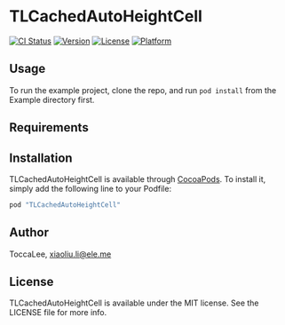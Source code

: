# TLCachedAutoHeightCell

[![CI Status](http://img.shields.io/travis/ToccaLee/TLCachedAutoHeightCell.svg?style=flat)](https://travis-ci.org/ToccaLee/TLCachedAutoHeightCell)
[![Version](https://img.shields.io/cocoapods/v/TLCachedAutoHeightCell.svg?style=flat)](http://cocoapods.org/pods/TLCachedAutoHeightCell)
[![License](https://img.shields.io/cocoapods/l/TLCachedAutoHeightCell.svg?style=flat)](http://cocoapods.org/pods/TLCachedAutoHeightCell)
[![Platform](https://img.shields.io/cocoapods/p/TLCachedAutoHeightCell.svg?style=flat)](http://cocoapods.org/pods/TLCachedAutoHeightCell)

## Usage

To run the example project, clone the repo, and run `pod install` from the Example directory first.

## Requirements

## Installation

TLCachedAutoHeightCell is available through [CocoaPods](http://cocoapods.org). To install
it, simply add the following line to your Podfile:

```ruby
pod "TLCachedAutoHeightCell"
```

## Author

ToccaLee, xiaoliu.li@ele.me

## License

TLCachedAutoHeightCell is available under the MIT license. See the LICENSE file for more info.
